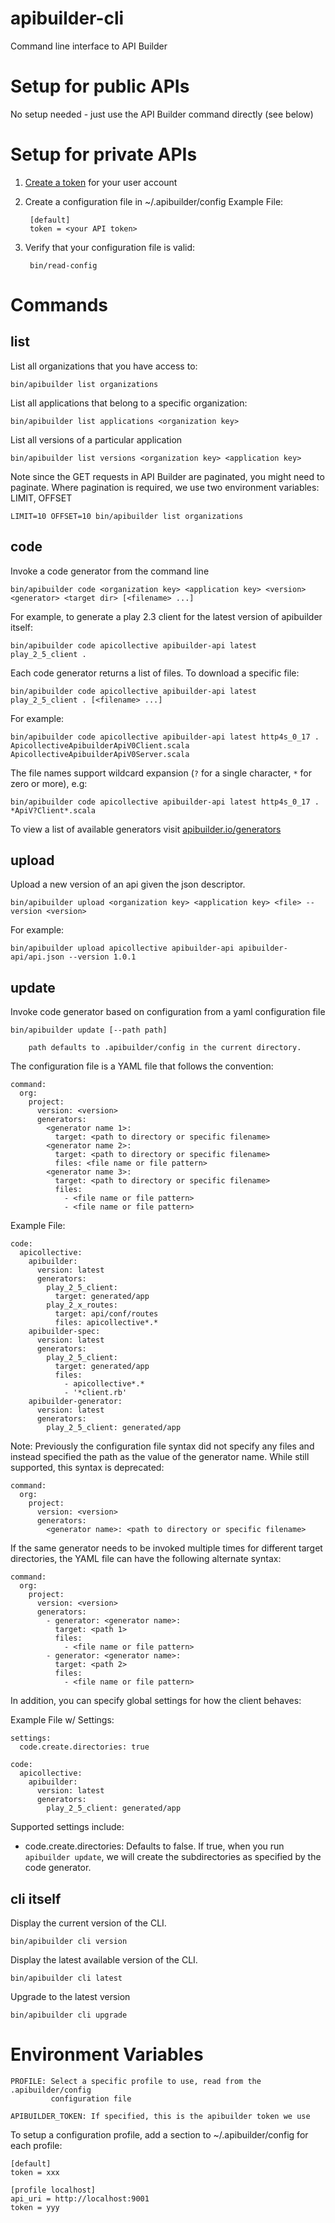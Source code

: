 # apibuilder-cli
Command line interface to API Builder

# Setup for public APIs

No setup needed - just use the API Builder command directly (see below)

# Setup for private APIs

1. [Create a token](https://app.apibuilder.io/tokens/) for your user account

2. Create a configuration file in ~/.apibuilder/config
   Example File:

        [default]
        token = <your API token>

3. Verify that your configuration file is valid:

        bin/read-config

# Commands

## list

List all organizations that you have access to:

    bin/apibuilder list organizations

List all applications that belong to a specific organization:

    bin/apibuilder list applications <organization key>

List all versions of a particular application

    bin/apibuilder list versions <organization key> <application key>
    
Note since the GET requests in API Builder are paginated, you might need to
paginate. Where pagination is required, we use two environment
variables: LIMIT, OFFSET

    LIMIT=10 OFFSET=10 bin/apibuilder list organizations
    
## code

Invoke a code generator from the command line

    bin/apibuilder code <organization key> <application key> <version> <generator> <target dir> [<filename> ...]
    
For example, to generate a play 2.3 client for the latest version of apibuilder itself:

    bin/apibuilder code apicollective apibuilder-api latest play_2_5_client .

Each code generator returns a list of files. To download a specific file:

    bin/apibuilder code apicollective apibuilder-api latest play_2_5_client . [<filename> ...]
    
For example:

    bin/apibuilder code apicollective apibuilder-api latest http4s_0_17 . ApicollectiveApibuilderApiV0Client.scala ApicollectiveApibuilderApiV0Server.scala
    
The file names support wildcard expansion (`?` for a single character, `*` for zero or more), e.g:

    bin/apibuilder code apicollective apibuilder-api latest http4s_0_17 . *ApiV?Client*.scala

To view a list of available generators visit [apibuilder.io/generators](https://app.apibuilder.io/generators)

## upload

Upload a new version of an api given the json descriptor.

```
bin/apibuilder upload <organization key> <application key> <file> --version <version>
```

For example:

```
bin/apibuilder upload apicollective apibuilder-api apibuilder-api/api.json --version 1.0.1
```

## update

Invoke code generator based on configuration from a yaml configuration file

    bin/apibuilder update [--path path]
    
        path defaults to .apibuilder/config in the current directory.

The configuration file is a YAML file that follows the convention:

    command:
      org:
        project:
          version: <version>
          generators:
            <generator name 1>:
              target: <path to directory or specific filename>
            <generator name 2>:
              target: <path to directory or specific filename>
              files: <file name or file pattern>
            <generator name 3>:
              target: <path to directory or specific filename>
              files:
                - <file name or file pattern>
                - <file name or file pattern>

Example File:

    code:
      apicollective:
        apibuilder:
          version: latest
          generators:
            play_2_5_client:
              target: generated/app
            play_2_x_routes:
              target: api/conf/routes
              files: apicollective*.*
        apibuilder-spec:
          version: latest
          generators:
            play_2_5_client:
              target: generated/app
              files:
                - apicollective*.*
                - '*client.rb'
        apibuilder-generator:
          version: latest
          generators:
            play_2_5_client: generated/app

Note: Previously the configuration file syntax did not specify any files and instead specified the path as the value of the generator name.
While still supported, this syntax is deprecated:

    command:
      org:
        project:
          version: <version>
          generators:
            <generator name>: <path to directory or specific filename>

If the same generator needs to be invoked multiple times for different target directories, the YAML file can have the following alternate syntax:

    command:
      org:
        project:
          version: <version>
          generators:
            - generator: <generator name>:
              target: <path 1>
              files:
                - <file name or file pattern>
            - generator: <generator name>:
              target: <path 2>
              files:
                - <file name or file pattern>

In addition, you can specify global settings for how the client behaves:

Example File w/ Settings:

    settings:
      code.create.directories: true

    code:
      apicollective:
        apibuilder:
          version: latest
          generators:
            play_2_5_client: generated/app

Supported settings include:

  - code.create.directories: Defaults to false. If true, when you run
    `apibuilder update`, we will create the subdirectories as specified by
    the code generator.


## cli itself

Display the current version of the CLI.

    bin/apibuilder cli version

Display the latest available version of the CLI.

    bin/apibuilder cli latest

Upgrade to the latest version

    bin/apibuilder cli upgrade

# Environment Variables

    PROFILE: Select a specific profile to use, read from the .apibuilder/config
             configuration file

    APIBUILDER_TOKEN: If specified, this is the apibuilder token we use

To setup a configuration profile, add a section to ~/.apibuilder/config for each profile:

```
[default]
token = xxx

[profile localhost]
api_uri = http://localhost:9001
token = yyy
```
